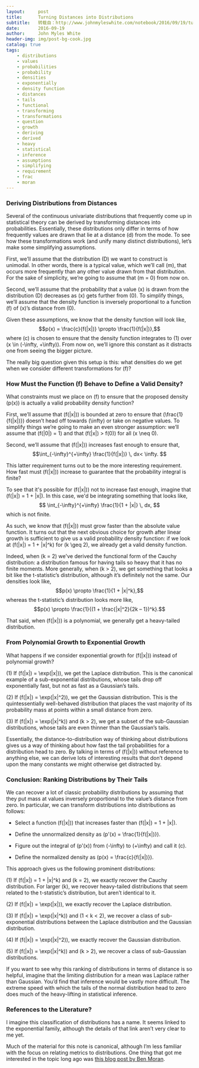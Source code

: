 ```yaml
---
layout:     post
title:      Turning Distances into Distributions
subtitle:   转载自：http://www.johnmyleswhite.com/notebook/2016/09/19/turning-distances-in-distributions/
date:       2016-09-19
author:     John Myles White
header-img: img/post-bg-cook.jpg
catalog: true
tags:
    - distributions
    - values
    - probabilities
    - probability
    - densities
    - exponentially
    - density function
    - distances
    - tails
    - functional
    - transforming
    - transformations
    - question
    - growth
    - deriving
    - derived
    - heavy
    - statistical
    - inference
    - assumptions
    - simplifying
    - requirement
    - frac
    - moran
---
```


### Deriving Distributions from Distances

Several of the continuous univariate distributions that frequently come up in statistical theory can be derived by transforming distances into probabilities. Essentially, these distributions only differ in terms of how frequently values are drawn that lie at a distance \(d\) from the mode. To see how these transformations work (and unify many distinct distributions), let’s make some simplifying assumptions.

First, we’ll assume that the distribution \(D\) we want to construct is unimodal. In other words, there is a typical value, which we’ll call \(m\), that occurs more frequently than any other value drawn from that distribution. For the sake of simplicity, we’re going to assume that \(m = 0\) from now on.

Second, we’ll assume that the probability that a value \(x\) is drawn from the distribution \(D\) decreases as \(x\) gets further from \(0\). To simplify things, we’ll assume that the density function is inversely proportional to a function \(f\) of \(x\)’s distance from \(0\).

Given these assumptions, we know that the density function will look like,$$p(x) = \frac{c}{f(|x|)} \propto \frac{1}{f(|x|)},$$where \(c\) is chosen to ensure that the density function integrates to \(1\) over \(x \in (-\infty, +\infty)\). From now on, we’ll ignore this constant as it distracts one from seeing the bigger picture.

The really big question given this setup is this: what densities do we get when we consider different transformations for \(f\)?

### How Must the Function \(f\) Behave to Define a Valid Density?

What constraints must we place on \(f\) to ensure that the proposed density \(p(x)\) is actually a valid probability density function?

First, we’ll assume that \(f(|x|)\) is bounded at zero to ensure that \(\frac{1}{f(|x|)}\) doesn’t head off towards \(\infty\) or take on negative values. To simplify things we’re going to make an even stronger assumption: we’ll assume that \(f(|0|) = 1\) and that \(f(|x|) > f(0)\) for all \(x \neq 0\).

Second, we’ll assume that \(f(|x|)\) increases fast enough to ensure that,$$\int_{-\infty}^{+\infty} \frac{1}{f(|x|)} \, dx< \infty.
$$

This latter requirement turns out to be the more interesting requirement. How fast must \(f(|x|)\) increase to guarantee that the probability integral is finite?

To see that it's possible for \(f(|x|)\) not to increase fast enough, imagine that \(f(|x|) = 1 + |x|\). In this case, we'd be integrating something that looks like,
$$
\int_{-\infty}^{+\infty} \frac{1}{1 + |x|} \, dx,
$$
which is not finite.

As such, we know that \(f(|x|)\) must grow faster than the absolute value function. It turns out that the next obvious choice for growth after linear growth is sufficient to give us a valid probability density function: if we look at \(f(|x|) = 1 + |x|^k\) for \(k \geq 2\), we already get a valid density function.

Indeed, when \(k = 2\) we've derived the functional form of the Cauchy distribution: a distribution famous for having tails so heavy that it has no finite moments. More generally, when \(k > 2\), we get something that looks a bit like the t-statistic’s distribution, although it’s definitely not the same. Our densities look like,$$p(x) \propto \frac{1}{1 + |x|^k},$$whereas the t-statistic’s distribution looks more like,$$p(x) \propto \frac{1}{(1 + \frac{|x|^2}{2k – 1})^k}.$$

That said, when \(f(|x|)\) is a polynomial, we generally get a heavy-tailed distribution.

### From Polynomial Growth to Exponential Growth

What happens if we consider exponential growth for \(f(|x|)\) instead of polynomial growth?

(1) If \(f(|x|) = \exp(|x|)\), we get the Laplace distribution. This is the canonical example of a sub-exponential distributions, whose tails drop off exponentially fast, but not as fast as a Gaussian’s tails.

(2) If \(f(|x|) = \exp(|x|^2)\), we get the Gaussian distribution. This is the quintessentially well-behaved distribution that places the vast majority of its probability mass at points within a small distance from zero.

(3) If \(f(|x|) = \exp(|x|^k)\) and \(k > 2\), we get a subset of the sub-Gaussian distributions, whose tails are even thinner than the Gaussian’s tails.

Essentially, the distance-to-distribution way of thinking about distributions gives us a way of thinking about how fast the tail probabilities for a distribution head to zero. By talking in terms of \(f(|x|)\) without reference to anything else, we can derive lots of interesting results that don’t depend upon the many constants we might otherwise get distracted by.

### Conclusion: Ranking Distributions by Their Tails

We can recover a lot of classic probability distributions by assuming that they put mass at values inversely proportional to the value’s distance from zero. In particular, we can transform distributions into distributions as follows:

* Select a function \(f(|x|)\) that increases faster than \(f(|x|) = 1 + |x|\).

* Define the unnormalized density as \(p'(x) = \frac{1}{f(|x|)}\).

* Figure out the integral of \(p'(x)\) from \(-\infty\) to \(+\infty\) and call it \(c\).

* Define the normalized density as \(p(x) = \frac{c}{f(|x|)}\).

This approach gives us the following prominent distributions:

(1) If \(f(|x|) = 1 + |x|^k\) and \(k = 2\), we exactly recover the Cauchy distribution. For larger \(k\), we recover heavy-tailed distributions that seem related to the t-statistic’s distribution, but aren’t identical to it.

(2) If \(f(|x|) = \exp(|x|)\), we exactly recover the Laplace distribution.

(3) If \(f(|x|) = \exp(|x|^k)\) and \(1 < k < 2\), we recover a class of sub-exponential distributions between the Laplace distribution and the Gaussian distribution.

(4) If \(f(|x|) = \exp(|x|^2)\), we exactly recover the Gaussian distribution.

(5) If \(f(|x|) = \exp(|x|^k)\) and \(k > 2\), we recover a class of sub-Gaussian distributions.

If you want to see why this ranking of distributions in terms of distance is so helpful, imagine that the limiting distribution for a mean was Laplace rather than Gaussian. You’d find that inference would be vastly more difficult. The extreme speed with which the tails of the normal distribution head to zero does much of the heavy-lifting in statistical inference.

### References to the Literature?

I imagine this classification of distributions has a name. It seems linked to the exponential family, although the details of that link aren’t very clear to me yet.

Much of the material for this note is canonical, although I’m less familiar with the focus on relating metrics to distributions. One thing that got me interested in the topic long ago was [this blog post by Ben Moran](https://benmoran.wordpress.com/2012/07/11/distances-divergences-dirichlet-distributions).
